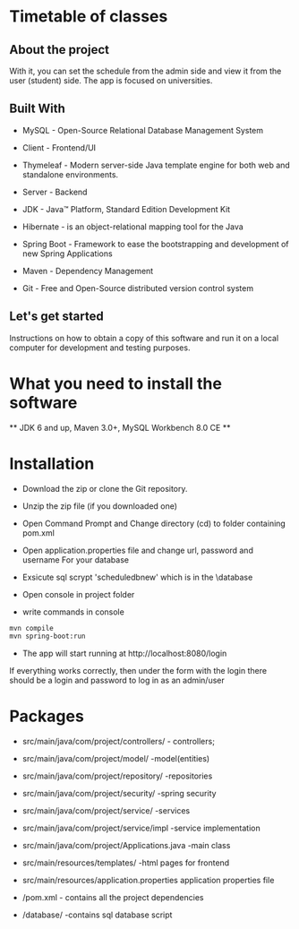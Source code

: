 # Timetable of classes  

## About the project
With it, you can set the schedule from the admin side and view it from the user (student) side. The app is focused on universities.
## Built With
* MySQL - Open-Source Relational Database Management System  

* Client - Frontend/UI
* Thymeleaf - Modern server-side Java template engine for both web and standalone environments.
* Server - Backend
* JDK - Java™ Platform, Standard Edition Development Kit
* Hibernate - is an object-relational mapping tool for the Java
* Spring Boot - Framework to ease the bootstrapping and development of new Spring Applications
* Maven - Dependency Management
* Git - Free and Open-Source distributed version control system  

## Let's get started
Instructions on how to obtain a copy of this software and run it on a local computer for development and testing purposes.  

# What you need to install the software
** JDK 6 and up, Maven 3.0+, MySQL Workbench 8.0 CE **
# Installation  

* Download the zip or clone the Git repository.  

* Unzip the zip file (if you downloaded one)  

* Open Command Prompt and Change directory (cd) to folder containing pom.xml  

* Open application.properties file and change url, password and username For your database  

* Exsicute sql scrypt 'scheduledbnew' which is in the \database  

* Open console in project folder  

* write commands in console  
```bash
mvn compile    
mvn spring-boot:run
```
 
* The app will start running at http://localhost:8080/login  

If everything works correctly, then under the form with the login there should be a login and password to log in as an admin/user  

# Packages
* src/main/java/com/project/controllers/ - controllers;  

* src/main/java/com/project/model/ -model(entities)  

* src/main/java/com/project/repository/ -repositories  

* src/main/java/com/project/security/ -spring security  

* src/main/java/com/project/service/ -services  

* src/main/java/com/project/service/impl -service implementation  

* src/main/java/com/project/Applications.java -main class  

* src/main/resources/templates/ -html pages for frontend  

* src/main/resources/application.properties application properties file  

* /pom.xml - contains all the project dependencies  

* /database/ -contains sql database script  
